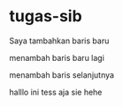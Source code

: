 # tugas-sib


Saya tambahkan baris baru


menambah baris baru lagi


menambah baris selanjutnya

halllo
ini tess aja sie hehe
